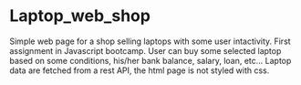 # Laptop_web_shop
Simple web page for a shop selling laptops with some user intactivity. First assignment in Javascript bootcamp.
User can buy some selected laptop based on some conditions, his/her bank balance, salary, loan, etc...
Laptop data are fetched from a rest API, the html page is not styled with css.
